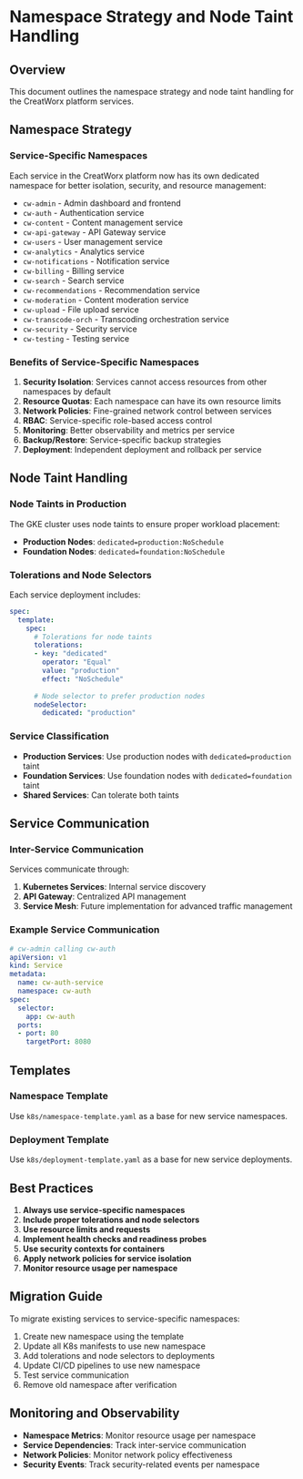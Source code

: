 # Namespace Strategy and Node Taint Handling

## Overview

This document outlines the namespace strategy and node taint handling for the CreatWorx platform services.

## Namespace Strategy

### Service-Specific Namespaces

Each service in the CreatWorx platform now has its own dedicated namespace for better isolation, security, and resource management:

- `cw-admin` - Admin dashboard and frontend
- `cw-auth` - Authentication service
- `cw-content` - Content management service
- `cw-api-gateway` - API Gateway service
- `cw-users` - User management service
- `cw-analytics` - Analytics service
- `cw-notifications` - Notification service
- `cw-billing` - Billing service
- `cw-search` - Search service
- `cw-recommendations` - Recommendation service
- `cw-moderation` - Content moderation service
- `cw-upload` - File upload service
- `cw-transcode-orch` - Transcoding orchestration service
- `cw-security` - Security service
- `cw-testing` - Testing service

### Benefits of Service-Specific Namespaces

1. **Security Isolation**: Services cannot access resources from other namespaces by default
2. **Resource Quotas**: Each namespace can have its own resource limits
3. **Network Policies**: Fine-grained network control between services
4. **RBAC**: Service-specific role-based access control
5. **Monitoring**: Better observability and metrics per service
6. **Backup/Restore**: Service-specific backup strategies
7. **Deployment**: Independent deployment and rollback per service

## Node Taint Handling

### Node Taints in Production

The GKE cluster uses node taints to ensure proper workload placement:

- **Production Nodes**: `dedicated=production:NoSchedule`
- **Foundation Nodes**: `dedicated=foundation:NoSchedule`

### Tolerations and Node Selectors

Each service deployment includes:

```yaml
spec:
  template:
    spec:
      # Tolerations for node taints
      tolerations:
      - key: "dedicated"
        operator: "Equal"
        value: "production"
        effect: "NoSchedule"
      
      # Node selector to prefer production nodes
      nodeSelector:
        dedicated: "production"
```

### Service Classification

- **Production Services**: Use production nodes with `dedicated=production` taint
- **Foundation Services**: Use foundation nodes with `dedicated=foundation` taint
- **Shared Services**: Can tolerate both taints

## Service Communication

### Inter-Service Communication

Services communicate through:

1. **Kubernetes Services**: Internal service discovery
2. **API Gateway**: Centralized API management
3. **Service Mesh**: Future implementation for advanced traffic management

### Example Service Communication

```yaml
# cw-admin calling cw-auth
apiVersion: v1
kind: Service
metadata:
  name: cw-auth-service
  namespace: cw-auth
spec:
  selector:
    app: cw-auth
  ports:
  - port: 80
    targetPort: 8080
```

## Templates

### Namespace Template

Use `k8s/namespace-template.yaml` as a base for new service namespaces.

### Deployment Template

Use `k8s/deployment-template.yaml` as a base for new service deployments.

## Best Practices

1. **Always use service-specific namespaces**
2. **Include proper tolerations and node selectors**
3. **Use resource limits and requests**
4. **Implement health checks and readiness probes**
5. **Use security contexts for containers**
6. **Apply network policies for service isolation**
7. **Monitor resource usage per namespace**

## Migration Guide

To migrate existing services to service-specific namespaces:

1. Create new namespace using the template
2. Update all K8s manifests to use new namespace
3. Add tolerations and node selectors to deployments
4. Update CI/CD pipelines to use new namespace
5. Test service communication
6. Remove old namespace after verification

## Monitoring and Observability

- **Namespace Metrics**: Monitor resource usage per namespace
- **Service Dependencies**: Track inter-service communication
- **Network Policies**: Monitor network policy effectiveness
- **Security Events**: Track security-related events per namespace
